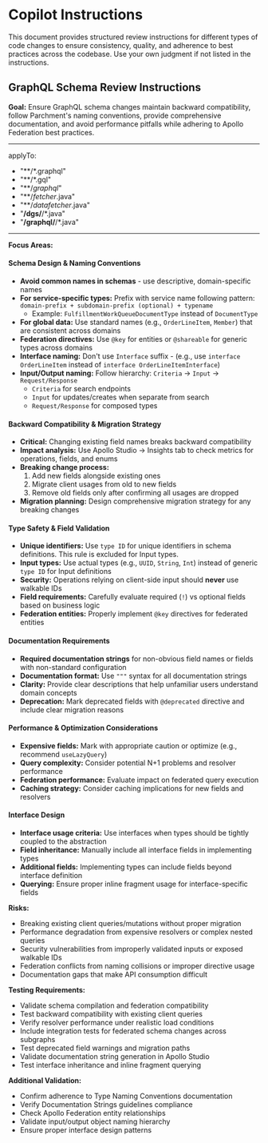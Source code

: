# Copilot Instructions

This document provides structured review instructions for different types of code changes to ensure consistency, quality, and adherence to best practices across the codebase. Use your own judgment if not listed in the instructions.

## GraphQL Schema Review Instructions

**Goal:** Ensure GraphQL schema changes maintain backward compatibility, follow Parchment's naming conventions, provide comprehensive documentation, and avoid performance pitfalls while adhering to Apollo Federation best practices.

---
applyTo:
  - "**/*.graphql"
  - "**/*.gql"
  - "**/*graphql*"
  - "**/*fetcher*.java"
  - "**/*datafetcher*.java"
  - "**/dgs/**/*.java"
  - "**/graphql/**/*.java"
---

**Focus Areas:** 

#### Schema Design & Naming Conventions
- **Avoid common names in schemas** - use descriptive, domain-specific names
- **For service-specific types:** Prefix with service name following pattern: `domain-prefix + subdomain-prefix (optional) + typename`
  - Example: `FulfillmentWorkQueueDocumentType` instead of `DocumentType`
- **For global data:** Use standard names (e.g., `OrderLineItem`, `Member`) that are consistent across domains
- **Federation directives:** Use `@key` for entities or `@shareable` for generic types across domains
- **Interface naming:** Don't use `Interface` suffix - (e.g., use `interface OrderLineItem` instead of `interface OrderLineItemInterface`)
- **Input/Output naming:** Follow hierarchy: `Criteria` → `Input` → `Request/Response`
  - `Criteria` for search endpoints
  - `Input` for updates/creates when separate from search
  - `Request/Response` for composed types

#### Backward Compatibility & Migration Strategy
- **Critical:** Changing existing field names breaks backward compatibility
- **Impact analysis:** Use Apollo Studio → Insights tab to check metrics for operations, fields, and enums
- **Breaking change process:**
  1. Add new fields alongside existing ones
  2. Migrate client usages from old to new fields  
  3. Remove old fields only after confirming all usages are dropped
- **Migration planning:** Design comprehensive migration strategy for any breaking changes

#### Type Safety & Field Validation
- **Unique identifiers:** Use `type ID` for unique identifiers in schema definitions. This rule is excluded for Input types.
- **Input types:** Use actual types (e.g., `UUID`, `String`, `Int`) instead of generic `type ID` for Input definitions
- **Security:** Operations relying on client-side input should **never** use walkable IDs
- **Field requirements:** Carefully evaluate required (`!`) vs optional fields based on business logic
- **Federation entities:** Properly implement `@key` directives for federated entities

#### Documentation Requirements
- **Required documentation strings** for non-obvious field names or fields with non-standard configuration
- **Documentation format:** Use `"""` syntax for all documentation strings
- **Clarity:** Provide clear descriptions that help unfamiliar users understand domain concepts
- **Deprecation:** Mark deprecated fields with `@deprecated` directive and include clear migration reasons

#### Performance & Optimization Considerations
- **Expensive fields:** Mark with appropriate caution or optimize (e.g., recommend `useLazyQuery`)
- **Query complexity:** Consider potential N+1 problems and resolver performance
- **Federation performance:** Evaluate impact on federated query execution
- **Caching strategy:** Consider caching implications for new fields and resolvers

#### Interface Design
- **Interface usage criteria:** Use interfaces when types should be tightly coupled to the abstraction
- **Field inheritance:** Manually include all interface fields in implementing types
- **Additional fields:** Implementing types can include fields beyond interface definition
- **Querying:** Ensure proper inline fragment usage for interface-specific fields

**Risks:** 
- Breaking existing client queries/mutations without proper migration
- Performance degradation from expensive resolvers or complex nested queries
- Security vulnerabilities from improperly validated inputs or exposed walkable IDs
- Federation conflicts from naming collisions or improper directive usage
- Documentation gaps that make API consumption difficult

**Testing Requirements:** 
- Validate schema compilation and federation compatibility
- Test backward compatibility with existing client queries
- Verify resolver performance under realistic load conditions
- Include integration tests for federated schema changes across subgraphs
- Test deprecated field warnings and migration paths
- Validate documentation string generation in Apollo Studio
- Test interface inheritance and inline fragment querying

**Additional Validation:**
- Confirm adherence to Type Naming Conventions documentation
- Verify Documentation Strings guidelines compliance
- Check Apollo Federation entity relationships
- Validate input/output object naming hierarchy
- Ensure proper interface design patterns

